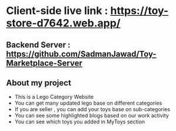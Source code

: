 # Client-side live link :  https://toy-store-d7642.web.app/
## Backend Server : https://github.com/SadmanJawad/Toy-Marketplace-Server

## About my project

- This is a Lego Category Website
- You can get many updated lego base on different categories
- If you are seller , you can add your toys base on sub-categories
- You can see some highlighted blogs based on our work activity
- You can see which toys you added in MyToys section
